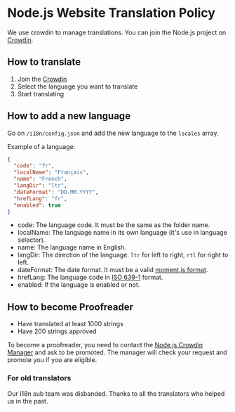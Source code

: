 # Node.js Website Translation Policy

We use crowdin to manage translations. You can join the Node.js project on [Crowdin](https://crowdin.com/project/nodejs-website).

## How to translate

1. Join the [Crowdin](https://crowdin.com/project/nodejs-website)
2. Select the language you want to translate
3. Start translating

## How to add a new language

Go on `/i18n/config.json` and add the new language to the `locales` array.

Example of a language:

```json
{
  "code": "fr",
  "localName": "Français",
  "name": "French",
  "langDir": "ltr",
  "dateFormat": "DD.MM.YYYY",
  "hrefLang": "fr",
  "enabled": true
}
```

- code: The language code. It must be the same as the folder name.
- localName: The language name in its own language (it's use in language selector).
- name: The language name in English.
- langDir: The direction of the language. `ltr` for left to right, `rtl` for right to left.
- dateFormat: The date format. It must be a valid [moment.js format](https://momentjs.com/docs/#/displaying/format/).
- hrefLang: The language code in [ISO 639-1](https://en.wikipedia.org/wiki/List_of_ISO_639-1_codes) format.
- enabled: If the language is enabled or not.

## How to become Proofreader

- Have translated at least 1000 strings
- Have 200 strings approved

To become a proofreader, you need to contact the [Node.js Crowdin Manager](https://crowdin.com/profile/ovflowd) and ask to be promoted. The manager will check your request and promote you if you are eligible.

### For old translators

Our I18n sub team was disbanded.
Thanks to all the translators who helped us in the past.
